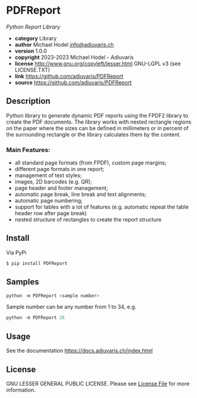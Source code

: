 # PDFReport

*Python Report Library*

* **category**    Library
* **author**      Michael Hodel <info@adiuvaris.ch>
* **version**     1.0.0
* **copyright**   2023-2023 Michael Hodel - Adiuvaris
* **license**     http://www.gnu.org/copyleft/lesser.html GNU-LGPL v3 (see LICENSE.TXT)
* **link**        https://github.com/adiuvaris/PDFReport
* **source**      https://github.com/adiuvaris/PDFReport


## Description

Python library to generate dynamic PDF reports using the FPDF2 library to create the PDF documents. 
The library works with nested rectangle regions on the paper where the sizes can be defined in millimeters 
or in percent of the surrounding rectangle or the library calculates them by the content.

### Main Features:
* all standard page formats (from FPDF), custom page margins;
* different page formats in one report;
* management of text styles;
* images, 2D barcodes (e.g. QR);
* page header and footer management;
* automatic page break, line break and text alignments;
* automatic page numbering;
* support for tables with a lot of features (e.g. automatic repeat the table header row after page break)
* nested structure of rectangles to create the report structure


## Install

Via PyPi

``` bash
$ pip install PDFReport
```

## Samples

``` python
python -m PDFReport <sample number>
```
Sample number can be any number from 1 to 34, e.g.

``` python
python -m PDFReport 26
```

## Usage

See the documentation https://docs.adiuvaris.ch/index.html


## License

GNU LESSER GENERAL PUBLIC LICENSE. Please see [License File](LICENSE) for more information.

